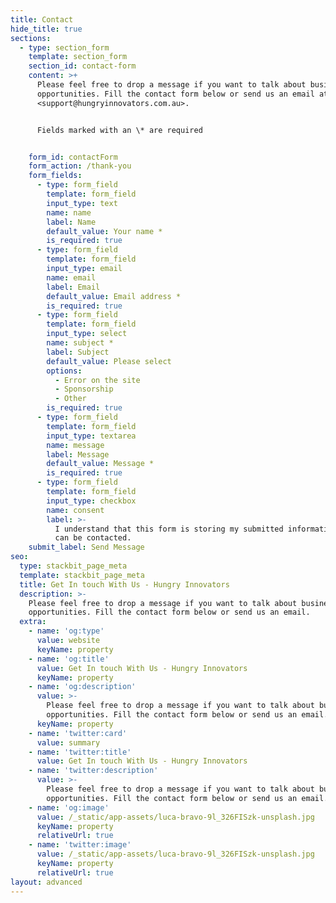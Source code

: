```yaml
---
title: Contact
hide_title: true
sections:
  - type: section_form
    template: section_form
    section_id: contact-form
    content: >+
      Please feel free to drop a message if you want to talk about business
      opportunities. Fill the contact form below or send us an email at
      <support@hungryinnovators.com.au>.


      Fields marked with an \* are required


    form_id: contactForm
    form_action: /thank-you
    form_fields:
      - type: form_field
        template: form_field
        input_type: text
        name: name
        label: Name
        default_value: Your name *
        is_required: true
      - type: form_field
        template: form_field
        input_type: email
        name: email
        label: Email
        default_value: Email address *
        is_required: true
      - type: form_field
        template: form_field
        input_type: select
        name: subject *
        label: Subject
        default_value: Please select
        options:
          - Error on the site
          - Sponsorship
          - Other
        is_required: true
      - type: form_field
        template: form_field
        input_type: textarea
        name: message
        label: Message
        default_value: Message *
        is_required: true
      - type: form_field
        template: form_field
        input_type: checkbox
        name: consent
        label: >-
          I understand that this form is storing my submitted information so I
          can be contacted.
    submit_label: Send Message
seo:
  type: stackbit_page_meta
  template: stackbit_page_meta
  title: Get In touch With Us - Hungry Innovators
  description: >-
    Please feel free to drop a message if you want to talk about business
    opportunities. Fill the contact form below or send us an email.
  extra:
    - name: 'og:type'
      value: website
      keyName: property
    - name: 'og:title'
      value: Get In touch With Us - Hungry Innovators
      keyName: property
    - name: 'og:description'
      value: >-
        Please feel free to drop a message if you want to talk about business
        opportunities. Fill the contact form below or send us an email.
      keyName: property
    - name: 'twitter:card'
      value: summary
    - name: 'twitter:title'
      value: Get In touch With Us - Hungry Innovators
    - name: 'twitter:description'
      value: >-
        Please feel free to drop a message if you want to talk about business
        opportunities. Fill the contact form below or send us an email.
    - name: 'og:image'
      value: /_static/app-assets/luca-bravo-9l_326FISzk-unsplash.jpg
      keyName: property
      relativeUrl: true
    - name: 'twitter:image'
      value: /_static/app-assets/luca-bravo-9l_326FISzk-unsplash.jpg
      keyName: property
      relativeUrl: true
layout: advanced
---
```

